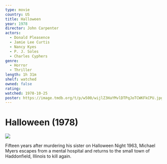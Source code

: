 ```yaml
---
type: movie
country: US
title: Halloween
year: 1978
director: John Carpenter
actors:
  - Donald Pleasence
  - Jamie Lee Curtis
  - Nancy Kyes
  - P. J. Soles
  - Charles Cyphers
genre:
  - Horror
  - Thriller
length: 1h 31m
shelf: watched
owned: false
rating:
watched: 1978-10-25
poster: https://image.tmdb.org/t/p/w500/wijlZ3HaYMvlDTPqJoTCWKFkCPU.jpg
---
```


# Halloween (1978)

![](https://image.tmdb.org/t/p/w500/wijlZ3HaYMvlDTPqJoTCWKFkCPU.jpg)

Fifteen years after murdering his sister on Halloween Night 1963, Michael Myers escapes from a mental hospital and returns to the small town of Haddonfield, Illinois to kill again.